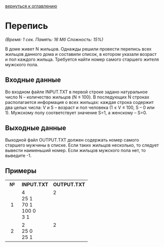 <a href="/README.md">вернуться к оглавлению</a><br>

<h1>Перепись</h1>
<i>(Время: 1&nbsp;сек. Память: 16 Мб&nbsp;Сложность: 15%)</i>

<p class=text>
В доме живет N жильцов. Однажды решили провести перепись всех жильцов данного дома и составили список, в котором указали возраст и пол каждого жильца. Требуется найти номер самого старшего жителя мужского пола.
</p>

<h2>Входные данные</h2>

<p class=text>
Во входном файле INPUT.TXT в первой строке задано натуральное число N – количество жильцов (N &#8804; 100). В последующих N строках располагается информация о всех жильцах: каждая строка содержит два целых числа: V и S – возраст и пол человека (1 &#8804; V &#8804; 100, S – 0 или 1). Мужскому полу соответствует значение S=1, а женскому – S=0.
</p>

<h2>Выходные данные</h2>

<p class=text>
Выходной файл OUTPUT.TXT должен содержать номер самого старшего мужчины в списке. Если таких жильцов несколько, то следует вывести наименьший номер. Если жильцов мужского пола нет, то выведите -1.
</p>

<h2>Примеры</h2>

<table class=main cellpadding=2 cellspacing=1>
<tr><th width=30>№</th><th>INPUT.TXT</th><th>OUTPUT.TXT</th></tr>
<tr class=white2><td align=center>1</td><td valign=top>4<br>25 1<br>70 1<br>100 0<br>3 1</td><td valign=top>2</td></tr>
<tr class=white2><td align=center>2</td><td valign=top>2<br>25 0<br>25 1</td><td valign=top>2</td></tr>
</table>